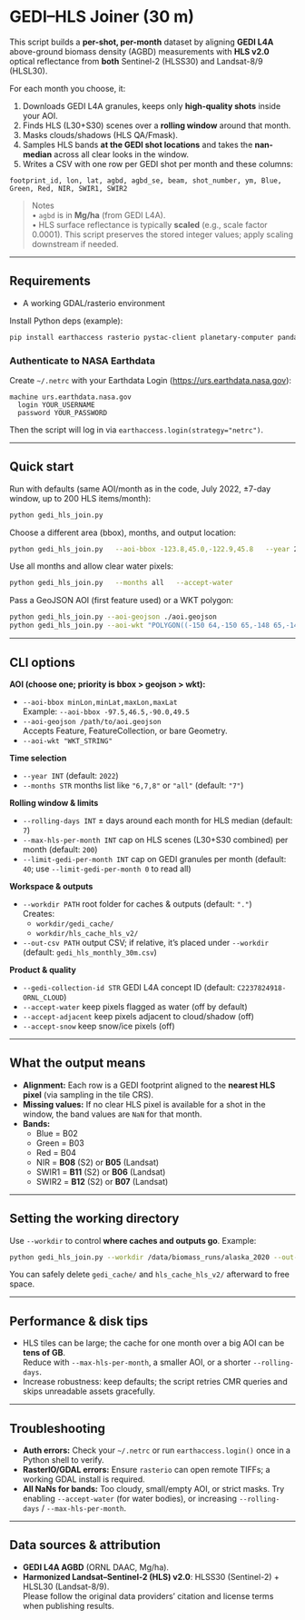 # GEDI–HLS Joiner (30 m)

This script builds a **per-shot, per-month** dataset by aligning **GEDI L4A** above-ground biomass density (AGBD) measurements with **HLS v2.0** optical reflectance from **both** Sentinel-2 (HLSS30) and Landsat-8/9 (HLSL30).

For each month you choose, it:
1. Downloads GEDI L4A granules, keeps only **high-quality shots** inside your AOI.
2. Finds HLS (L30+S30) scenes over a **rolling window** around that month.
3. Masks clouds/shadows (HLS QA/Fmask).
4. Samples HLS bands **at the GEDI shot locations** and takes the **nan-median** across all clear looks in the window.
5. Writes a CSV with one row per GEDI shot per month and these columns:

`footprint_id, lon, lat, agbd, agbd_se, beam, shot_number, ym, Blue, Green, Red, NIR, SWIR1, SWIR2`

> Notes  
> • `agbd` is in **Mg/ha** (from GEDI L4A).  
> • HLS surface reflectance is typically **scaled** (e.g., scale factor 0.0001). This script preserves the stored integer values; apply scaling downstream if needed.

---

## Requirements
- A working GDAL/rasterio environment

Install Python deps (example):
```bash
pip install earthaccess rasterio pystac-client planetary-computer pandas numpy h5py netCDF4 shapely tqdm requests python-dateutil
```

### Authenticate to NASA Earthdata
Create `~/.netrc` with your Earthdata Login (https://urs.earthdata.nasa.gov):
```
machine urs.earthdata.nasa.gov
  login YOUR_USERNAME
  password YOUR_PASSWORD
```
Then the script will log in via `earthaccess.login(strategy="netrc")`.

---

## Quick start

Run with defaults (same AOI/month as in the code, July 2022, ±7-day window, up to 200 HLS items/month):
```bash
python gedi_hls_join.py
```

Choose a different area (bbox), months, and output location:
```bash
python gedi_hls_join.py   --aoi-bbox -123.8,45.0,-122.9,45.8   --year 2021 --months 6,7,8   --workdir ./work_pnw   --out-csv biomass_join_2021_summer.csv
```

Use all months and allow clear water pixels:
```bash
python gedi_hls_join.py   --months all   --accept-water
```

Pass a GeoJSON AOI (first feature used) or a WKT polygon:
```bash
python gedi_hls_join.py --aoi-geojson ./aoi.geojson
python gedi_hls_join.py --aoi-wkt "POLYGON((-150 64,-150 65,-148 65,-148 64,-150 64))"
```

---

## CLI options

**AOI (choose one; priority is bbox > geojson > wkt):**
- `--aoi-bbox minLon,minLat,maxLon,maxLat`  
  Example: `--aoi-bbox -97.5,46.5,-90.0,49.5`
- `--aoi-geojson /path/to/aoi.geojson`  
  Accepts Feature, FeatureCollection, or bare Geometry.
- `--aoi-wkt "WKT_STRING"`

**Time selection**
- `--year INT` (default: `2022`)
- `--months STR` months list like `"6,7,8"` or `"all"` (default: `"7"`)

**Rolling window & limits**
- `--rolling-days INT` ± days around each month for HLS median (default: `7`)
- `--max-hls-per-month INT` cap on HLS scenes (L30+S30 combined) per month (default: `200`)
- `--limit-gedi-per-month INT` cap on GEDI granules per month (default: `40`; use `--limit-gedi-per-month 0` to read all)

**Workspace & outputs**
- `--workdir PATH` root folder for caches & outputs (default: `"."`)  
  Creates:
  - `workdir/gedi_cache/`
  - `workdir/hls_cache_hls_v2/`
- `--out-csv PATH` output CSV; if relative, it’s placed under `--workdir` (default: `gedi_hls_monthly_30m.csv`)

**Product & quality**
- `--gedi-collection-id STR` GEDI L4A concept ID (default: `C2237824918-ORNL_CLOUD`)
- `--accept-water` keep pixels flagged as water (off by default)
- `--accept-adjacent` keep pixels adjacent to cloud/shadow (off)
- `--accept-snow` keep snow/ice pixels (off)

---

## What the output means

- **Alignment:** Each row is a GEDI footprint aligned to the **nearest HLS pixel** (via sampling in the tile CRS).
- **Missing values:** If no clear HLS pixel is available for a shot in the window, the band values are `NaN` for that month.
- **Bands:**  
  - Blue = B02  
  - Green = B03  
  - Red = B04  
  - NIR = **B08** (S2) or **B05** (Landsat)  
  - SWIR1 = **B11** (S2) or **B06** (Landsat)  
  - SWIR2 = **B12** (S2) or **B07** (Landsat)

---

## Setting the working directory

Use `--workdir` to control **where caches and outputs go**. Example:
```bash
python gedi_hls_join.py --workdir /data/biomass_runs/alaska_2020 --out-csv alaska_2020.csv
```
You can safely delete `gedi_cache/` and `hls_cache_hls_v2/` afterward to free space.

---

## Performance & disk tips

- HLS tiles can be large; the cache for one month over a big AOI can be **tens of GB**.  
  Reduce with `--max-hls-per-month`, a smaller AOI, or a shorter `--rolling-days`.
- Increase robustness: keep defaults; the script retries CMR queries and skips unreadable assets gracefully.

---

## Troubleshooting

- **Auth errors:** Check your `~/.netrc` or run `earthaccess.login()` once in a Python shell to verify.
- **RasterIO/GDAL errors:** Ensure `rasterio` can open remote TIFFs; a working GDAL install is required.
- **All NaNs for bands:** Too cloudy, small/empty AOI, or strict masks. Try enabling `--accept-water` (for water bodies), or increasing `--rolling-days` / `--max-hls-per-month`.

---

## Data sources & attribution

- **GEDI L4A AGBD** (ORNL DAAC, Mg/ha).  
- **Harmonized Landsat–Sentinel-2 (HLS) v2.0**: HLSS30 (Sentinel-2) + HLSL30 (Landsat-8/9).  
Please follow the original data providers’ citation and license terms when publishing results.
